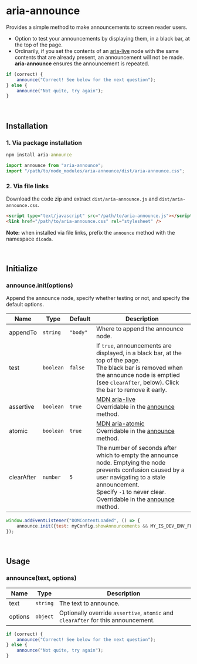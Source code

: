 ﻿# aria-announce

Provides a simple method to make announcements to screen reader users.

-   Option to test your announcements by displaying them, in a black bar, at the top of the page.
-   Ordinarily, if you set the contents of an [aria-live](https://developer.mozilla.org/en-US/docs/Web/Accessibility/ARIA/ARIA_Live_Regions) node with the same contents that are already present, an announcement will not be made. **aria-announce** ensures the announcement is repeated.

```js
if (correct) {
    announce("Correct! See below for the next question");
} else {
    announce("Not quite, try again");
}
```

<br>

## Installation

### 1. Via package installation

```cmd
npm install aria-announce
```

```js
import announce from "aria-announce";
import "/path/to/node_modules/aria-announce/dist/aria-announce.css";
```

### 2. Via file links

Download the code zip and extract `dist/aria-announce.js` and `dist/aria-announce.css`.

```html
<script type="text/javascript" src="/path/to/aria-announce.js"></script>
<link href="/path/to/aria-announce.css" rel="stylesheet" />
```

**Note:** when installed via file links, prefix the `announce` method with the namespace `dioada`.

<br>

## Initialize

### announce.init(options)

Append the announce node, specify whether testing or not, and specify the default options.

| Name       | Type      | Default  | Description                                                                                                                                                                                                                                |
| ---------- | --------- | -------- | ------------------------------------------------------------------------------------------------------------------------------------------------------------------------------------------------------------------------------------------ |
| appendTo   | `string`  | `"body"` | Where to append the announce node.                                                                                                                                                                                                         |
| test       | `boolean` | `false`  | If `true`, announcements are displayed, in a black bar, at the top of the page.<br />The black bar is removed when the announce node is emptied (see `clearAfter`, below). Click the bar to remove it early.                               |
| assertive  | `boolean` | `true`   | [MDN aria-live](https://developer.mozilla.org/en-US/docs/Web/Accessibility/ARIA/ARIA_Live_Regions)<br>Overridable in the [announce](#usage) method.                                                                                        |
| atomic     | `boolean` | `true`   | [MDN aria-atomic](https://developer.mozilla.org/en-US/docs/Web/Accessibility/ARIA/Attributes/aria-atomic)<br>Overridable in the [announce](#usage) method.                                                                                 |
| clearAfter | `number`  | `5`      | The number of seconds after which to empty the announce node. Emptying the node prevents confusion caused by a user navigating to a stale announcement.<br />Specify `-1` to never clear.<br>Overridable in the [announce](#usage) method. |

```js
window.addEventListener("DOMContentLoaded", () => {
    announce.init({test: myConfig.showAnnouncements && MY_IS_DEV_ENV_FLAG});
});
```

<br>

## Usage

### announce(text, options)

| Name    | Type     | Description                                                                       |
| ------- | -------- | --------------------------------------------------------------------------------- |
| text    | `string` | The text to announce.                                                             |
| options | `object` | Optionally override `assertive`, `atomic` and `clearAfter` for this announcement. |

```js
if (correct) {
    announce("Correct! See below for the next question");
} else {
    announce("Not quite, try again");
}
```
